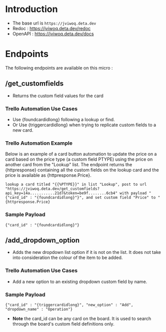 # Introduction

- The base url is `https://jviwoq.deta.dev`
- Redoc : https://jviwoq.deta.dev/redoc
- OpenAPI : https://jviwoq.deta.dev/docs

# Endpoints

The following endpoints are available on this micro :

## /get_customfields

- Returns the custom field values for the card


### Trello Automation Use Cases

- Use {foundcardidlong} following a lookup or find.
- Or Use {triggercardidlong} when trying to replicate custom fields to a new card.

### Trello Automation Example

Below is an example of a card button automation to update the price on a card based on the price type (a custom field PTYPE) using the price on another card from the "Lookup" list. The endpoint returns the {httpresponse} containing all the custom fields on the lookup card and the price is available as {httpresponse.Price}.

`lookup a card titled "{{%PTYPE}}" in list "Lookup", post to url "https://jviwoq.deta.dev/get_customfields?api_key=14a...........21d7&token=be9f........6cb4" with payload "{"card_id" : "{foundcardidlong}"}", and set custom field "Price" to "{httpresponse.Price}`

### Sample Payload

`{"card_id" : "{foundcardidlong}"}`

## /add_dropdown_option

- Adds the new dropdown list option if it is not on the list. It does not take into consideration the colour of the item to be added.

### Trello Automation Use Cases

- Add a new option to an existing dropdown custom field by name.

### Sample Payload

`{"card_id" : "{triggercardidlong}", "new_option" : "Add", "dropdown_name" : "Operation"}`

- **Note** the card_id can be any card on the board. It is used to search through the board's custom field definitions only.
